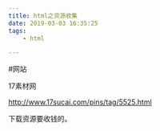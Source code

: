```yaml
---
title: html之资源收集
date: 2019-03-03 16:35:25
tags:
	- html

---
```




#网站

17素材网

http://www.17sucai.com/pins/tag/5525.html

下载资源要收钱的。




